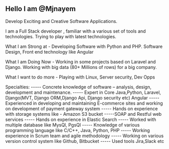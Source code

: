 ## Hello I am @Mjnayem


Develop Exciting and Creative Software Applications.

I am a Full Stack developer , familiar with a various set of tools and technologies. Trying to play with latest technologies.

What I am Strong at -
Developing Software with Python and PHP. Software Design, Front end technology like Angular

What I am Doing Now -
Working in some projects based on Laravel and Django. Working with big data (80+ Millions of rows) for a big company.

What I want to do more -
Playing with Linux, Server security, Dev Opps

Specialties:
----- Concrete knowledge of software – analysis, design, development and maintenance.
----- Expert in Core Java,Python, Laravel, Django(MVT, Django ORM,Django Api, Django security etc) Angular
----- Experienced in developing and maintaining E-commerce sites and working on development of payment gateway system 
----- Hands on experience with storage systems like - Amazon S3 bucket 
-----SOAP and Restful web services
----- Hands on experience in Elastic Search
----- Worked with multiple database like MysQl, PgsQl
----- Knowledge of various programming language like C/C++, Java, Python, PHP
----- Working experience in Scrum team and agile methodology 
----- Working on various version control system like Github, Bitbucket
----- Used tools Jira,Slack etc

